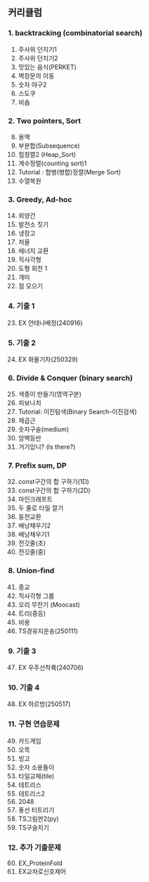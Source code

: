 ## 커리큘럼

### 1. backtracking (combinatorial search)

1. 주사위 던지기1
2. 주사위 던지기2
3. 맛있는 음식(PERKET)
4. 벽장문의 이동
5. 숫자 야구2
6. 스도쿠
7. 비숍

### 2. Two pointers, Sort

8. 용액
9. 부분합(Subsequence)
10. 힙정렬2 (Heap_Sort)
11. 계수정렬(counting sort)1
12. Tutorial : 합병(병합)정렬(Merge Sort)
13. 수열복원

### 3. Greedy, Ad-hoc

14. 외양간
15. 발전소 짓기
16. 냉장고
17. 저울
18. 에너지 교환
19. 직사각형
20. 도형 회전 1
21. 개미
22. 점 모으기

### 4. 기출 1

23. EX 안테나배정(240916)

### 5. 기출 2

24. EX 화물기차(250329)

### 6. Divide & Conquer (binary search)

25. 색종이 만들기(영역구분)
26. 피보나치
27. Tutorial: 이진탐색(Binary Search-이진검색)
28. 제곱근
29. 숫자구슬(medium)
30. 암벽등반
31. 거기있니? (Is there?)

### 7. Prefix sum, DP

32. const구간의 합 구하기(1D)
33. const구간의 합 구하기(2D)
34. 마인크래프트
35. 두 줄로 타일 깔기
36. 동전교환
37. 배낭채우기2
38. 배낭채우기1
39. 전깃줄(초)
40. 전깃줄(중)

### 8. Union-find

41. 종교
42. 직사각형 그룹
43. 오리 무전기 (Moocast)
44. 트리(중등)
45. 비용
46. TS경유지운송(250111)

### 9. 기출 3

47. EX 우주선착륙(240706)

### 10. 기출 4

48. EX 하르방(250517)

### 11. 구현 연습문제

49. 카드게임
50. 오목
51. 빙고
52. 숫자 소용돌이
53. 타일교체(tile)
54. 테트리스
55. 테트리스2
56. 2048
57. 풍선 터트리기
58. TS그림판2(py)
59. TS구슬치기

### 12. 추가 기출문제

60. EX_ProteinFold
61. EX교차로신호제어